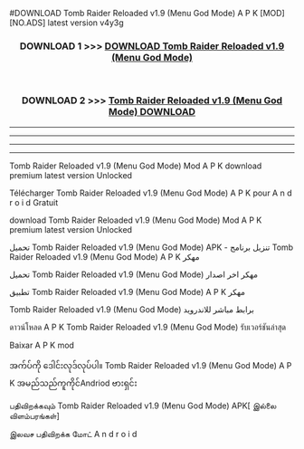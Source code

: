 #DOWNLOAD Tomb Raider Reloaded  v1.9 (Menu God Mode) A P K [MOD] [NO.ADS] latest version v4y3g



<div align="center">

<h3>DOWNLOAD 1 >>> <a href="https://teeasianyam.web.app?sq=Tomb Raider Reloaded  v1.9 (Menu God Mode)">DOWNLOAD Tomb Raider Reloaded  v1.9 (Menu God Mode) </a></h3><br>

<h3>DOWNLOAD 2 >>> <a href="https://teeasianyam.web.app?sq=Tomb Raider Reloaded  v1.9 (Menu God Mode) ">Tomb Raider Reloaded  v1.9 (Menu God Mode)  DOWNLOAD </a></h3>

</div>


----------------------------------------------------------

----------------------------------------------------------

----------------------------------------------------------

----------------------------------------------------------


Tomb Raider Reloaded  v1.9 (Menu God Mode)  Mod A P K download premium latest version Unlocked

Télécharger Tomb Raider Reloaded  v1.9 (Menu God Mode)  A P K pour A n d r o i d Gratuit

download Tomb Raider Reloaded  v1.9 (Menu God Mode)  Mod A P K premium latest version Unlocked

تحميل Tomb Raider Reloaded  v1.9 (Menu God Mode)  APK - تنزيل برنامج Tomb Raider Reloaded  v1.9 (Menu God Mode)  A P K مهكر

تحميل Tomb Raider Reloaded  v1.9 (Menu God Mode)  مهكر اخر اصدار

تطبيق Tomb Raider Reloaded  v1.9 (Menu God Mode)  A P K مهكر

Tomb Raider Reloaded  v1.9 (Menu God Mode)  برابط مباشر للاندرويد

ดาวน์โหลด A P K Tomb Raider Reloaded  v1.9 (Menu God Mode)  รับเวอร์ชันล่าสุด

Baixar A P K mod

အက်ပ်ကို ဒေါင်းလုဒ်လုပ်ပါ။ Tomb Raider Reloaded  v1.9 (Menu God Mode)  A P K အမည်သည်ကူကိုင်Andriod ဗားရှင်း

பதிவிறக்கவும் Tomb Raider Reloaded  v1.9 (Menu God Mode)  APK[ இல்லை விளம்பரங்கள்] 
 
இலவச பதிவிறக்க மோட் A n d r o i d



